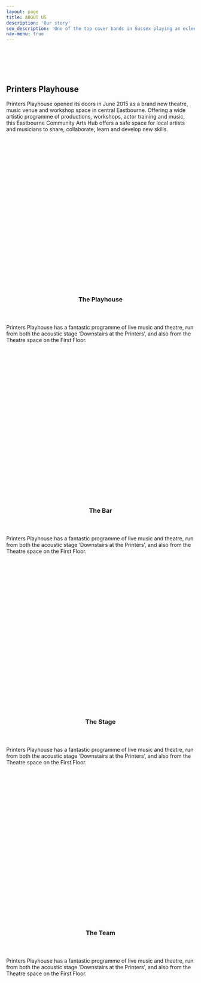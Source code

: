 ```yaml
---
layout: page
title: ABOUT US
description: 'Our story'
seo_description: 'One of the top cover bands in Sussex playing an eclectic, electric playlist from five decades of rock, pop, funk and blues. Find out more about the band.'
nav-menu: true
---
```


<!-- Main -->
<div id="main" class="alt">



<!-- Intro -->
<section id="intro" class="spotlights" style="margin-top:8em;">
	<div class="inner">
		<h2>Printers Playhouse</h2>
		<p>Printers Playhouse opened its doors in June 2015 as a brand new theatre, music venue and workshop space in central Eastbourne. Offering a wide artistic programme of productions, workshops, actor training and music, this Eastbourne Community Arts Hub offers a safe space for local artists and musicians to share, collaborate, learn and develop new skills.</p>
	</div>
</section>

<!-- About -->	
<section id="band">
	<section class="spotlights">
		<!-- The Playhouse -->
		<section>
			<div style="background:url('../assets/images/stacey-singer.jpg'); background-size:cover; width:100%; min-height: 400px;"></div>
			<div class="content">
				<div class="inner">
					<header class="major">
						<h3>The Playhouse</h3>
					</header>
					<p>Printers Playhouse has a fantastic programme of live music and theatre, run from both the acoustic stage ‘Downstairs at the Printers’, and also from the Theatre space on the First Floor.</p>
				</div>
			</div>
		</section>
		<!-- The Bar -->
		<section>
			<div style="background:url('../assets/images/stacey-singer.jpg'); background-size:cover; width:100%; min-height: 400px;"></div>
			<div class="content">
				<div class="inner">
					<header class="major">
						<h3>The Bar</h3>
					</header>
					<p>Printers Playhouse has a fantastic programme of live music and theatre, run from both the acoustic stage ‘Downstairs at the Printers’, and also from the Theatre space on the First Floor.</p>
				</div>
			</div>
		</section>
		<!-- The Stage -->
		<section>
			<div style="background:url('../assets/images/stacey-singer.jpg'); background-size:cover; width:100%; min-height: 400px;"></div>
			<div class="content">
				<div class="inner">
					<header class="major">
						<h3>The Stage</h3>
					</header>
					<p>Printers Playhouse has a fantastic programme of live music and theatre, run from both the acoustic stage ‘Downstairs at the Printers’, and also from the Theatre space on the First Floor.</p>
				</div>
			</div>
		</section>
		<!-- The Team -->
		<section>
			<div style="background:url('../assets/images/stacey-singer.jpg'); background-size:cover; width:100%; min-height: 400px;"></div>
			<div class="content">
				<div class="inner">
					<header class="major">
						<h3>The Team</h3>
					</header>
					<p>Printers Playhouse has a fantastic programme of live music and theatre, run from both the acoustic stage ‘Downstairs at the Printers’, and also from the Theatre space on the First Floor.</p>
				</div>
			</div>
		</section>
	</section>
</section>
</div>
